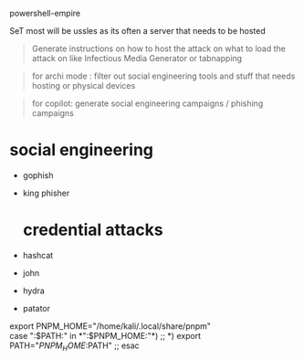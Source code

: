 powershell-empire

SeT most will be ussles as its often a server that needs to be hosted 

> Generate instructions on how to host the attack on what to load the attack on like Infectious Media Generator or tabnapping

> for archi mode : filter out social engineering tools and stuff that needs hosting or physical devices

> for copilot: generate social engineering campaigns / phishing campaigns 



  # social engineering
  - gophish
  - king phisher


    # credential attacks
  - hashcat
  - john
  - hydra
  - patator



  export PNPM_HOME="/home/kali/.local/share/pnpm"                
case ":$PATH:" in
  *":$PNPM_HOME:"*) ;;
  *) export PATH="$PNPM_HOME:$PATH" ;;
esac